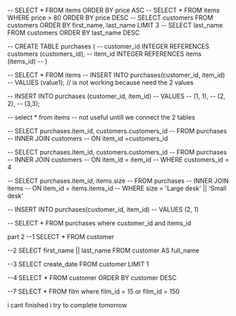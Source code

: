 -- SELECT * FROM items ORDER BY price ASC
-- SELECT * FROM items WHERE price > 80 ORDER BY price DESC
-- SELECT customers FROM customers ORDER BY first_name, last_name LIMIT 3
-- SELECT last_name FROM customers ORDER BY last_name DESC

-- CREATE TABLE purchases (
-- 	customer_id INTEGER REFERENCES customers (customers_id),
-- 	item_id INTEGER REFERENCES items (items_id)
-- )

-- SELECT * FROM items
-- INSERT INTO purchases(customer_id, item_id)
-- VALUES (value1); // is not working because need the 2 values 

-- INSERT INTO purchases (customer_id, item_id)
-- VALUES
--     (1, 1),
--     (2, 2),
-- 	(3,3);
	
-- select * from items
-- not useful untill we connect the 2 tables

-- SELECT purchases.item_id, customers.customers_id
-- FROM purchases
-- INNER JOIN customers
-- ON item_id =customers_id
	
	
-- SELECT purchases.item_id, customers.customers_id
-- FROM purchases
-- INNER JOIN customers
-- ON item_id = item_id
-- WHERE customers_id = 4

-- SELECT purchases.item_id, items.size
-- FROM purchases
-- INNER JOIN items
-- ON item_id = items.items_id
-- WHERE size = 'Large desk' || 'Small desk'


-- INSERT INTO purchases(customer_id, item_id)
-- VALUES (2, 1)

-- SELECT * FROM purchases where customer_id and items_id

part 2 
--1 SELECT * FROM customer 

--2 SELECT  first_name || last_name FROM customer AS full_name

--3 SELECT create_date FROM customer LIMIT 1

--4 SELECT * FROM customer ORDER BY customer DESC

--7 SELECT * FROM film where film_id = 15 or film_id = 150

i cant finished i try to complete tomorrow